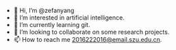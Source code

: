 - 👋 Hi, I’m @zefanyang
- 👀 I’m interested in artificial intelligence.
- 🌱 I’m currently learning git.
- 💞️ I’m looking to collaborate on some research projects.
- 📫 How to reach me 2016222016@email.szu.edu.cn.

<!---
zefanyang/zefanyang is a ✨ special ✨ repository because its `README.md` (this file) appears on your GitHub profile.
You can click the Preview link to take a look at your changes.
--->
